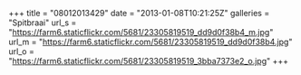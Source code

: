 +++
title = "08012013429"
date = "2013-01-08T10:21:25Z"
galleries = "Spitbraai"
url_s = "https://farm6.staticflickr.com/5681/23305819519_dd9d0f38b4_m.jpg"
url_m = "https://farm6.staticflickr.com/5681/23305819519_dd9d0f38b4.jpg"
url_o = "https://farm6.staticflickr.com/5681/23305819519_3bba7373e2_o.jpg"
+++

